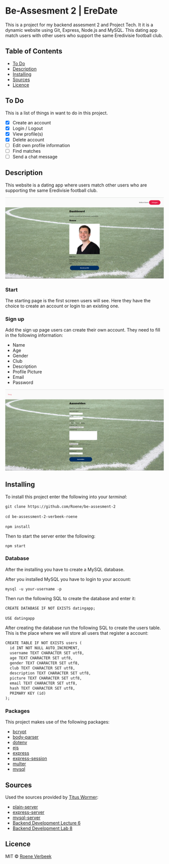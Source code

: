 # Be-Assesment 2 | EreDate 
This is a project for my backend assesment 2 and Project Tech. It it is a dynamic website using Git, Express, Node.js and MySQL. This dating app match users with other users who support the same Eredivisie football club.

## Table of Contents
* [To Do](#to-do)
* [Description](#description)
* [Installing](#installing)
* [Sources](#sources)
* [Licence](#licence)

## To Do
This is a list of things in want to do in this project.
- [x] Create an account
- [x] Login / Logout
- [x] View profile(s)
- [x] Delete account
- [ ] Edit own profile information
- [ ] Find matches
- [ ] Send a chat message

## Description
This website is a dating app where users match other users who are supporting the same Eredivisie football club.

![dashboard](images/dashboard.PNG)

### Start
The starting page is the first screen users will see. Here they have the choice to create an account or login to an existing one.

### Sign up
Add the sign up page users can create their own account. They need to fill in the following information:

* Name
* Age
* Gender
* Club
* Description
* Profile Picture
* Email
* Password

![signup](images/signup.PNG)

## Installing
To install this project enter the following into your _terminal_:
```
git clone https://github.com/Roene/be-assesment-2

cd be-assessment-2-verbeek-roene

npm install
```

Then to start the server enter the following:  
```
npm start
```
### Database
After the installing you have to create a MySQL database.

After you installed MySQL you have to login to your account:
```
mysql -u your-username -p
```

Then run the following SQL to create the database and enter it:
```
CREATE DATABASE IF NOT EXISTS datingapp;

USE datingapp
```

After creating the database run the following SQL to create the users table. This is the place where we will store all users that register a account:
```
CREATE TABLE IF NOT EXISTS users (
  id INT NOT NULL AUTO_INCREMENT,
  username TEXT CHARACTER SET utf8,
  age TEXT CHARACTER SET utf8,
  gender TEXT CHARACTER SET utf8,
  club TEXT CHARACTER SET utf8,
  description TEXT CHARACTER SET utf8,
  picture TEXT CHARACTER SET utf8,
  email TEXT CHARACTER SET utf8,
  hash TEXT CHARACTER SET utf8,
  PRIMARY KEY (id)
);
```

### Packages
This project makes use of the following packages:

* [bcrypt](https://www.npmjs.com/package/bcrypt)
* [body-parser](https://www.npmjs.com/package/body-parser-json)
* [dotenv](https://www.npmjs.com/package/dotenv)
* [ejs](https://www.npmjs.com/package/ejs)
* [express](https://www.npmjs.com/package/express)
* [express-session](https://www.npmjs.com/package/express-sessions)
* [multer](https://www.npmjs.com/package/multer)
* [mysql](https://www.npmjs.com/package/mysql)

## Sources
Used the sources provided by [Titus Wormer](https://github.com/wooorm):
* [plain-server](https://github.com/cmda-be/course-17-18/tree/master/examples/plain-server)
* [express-server](https://github.com/cmda-be/course-17-18/tree/master/examples/express-server)
* [mysql-server](https://github.com/cmda-be/course-17-18/tree/master/examples/mysql-server)
* [Backend Development Lecture 6](https://docs.google.com/presentation/d/1BHMqO9UV5ePt29n8cnjaznvye8Gu_HrdzhzC3h5rgOI/edit#slide=id.g2922825c54_2_58)
* [Backend Development Lab 8](https://docs.google.com/presentation/d/17acFykwNaTmiiPZJElAqBfz-9XlvuRf6KNU2t-Bm5w0/edit#slide=id.g2922825c54_2_58)

## Licence

MIT © [Roene Verbeek](https://github.com/Roene)